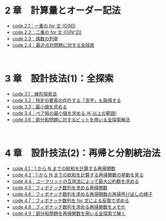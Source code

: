 # 2 章　計算量とオーダー記法

- [code 2.1：一重の for 文 (O(N))](https://github.com/drken1215/book_algorithm_solution/blob/master/codes/chap02/code_2_1.cpp)
- [code 2.2：二重の for 文 (O(N^2))](https://github.com/drken1215/book_algorithm_solution/blob/master/codes/chap02/code_2_2.cpp)
- [code 2.3：偶数の列挙](https://github.com/drken1215/book_algorithm_solution/blob/master/codes/chap02/code_2_3.cpp)
- [code 2.4：最近点対問題に対する全探索](https://github.com/drken1215/book_algorithm_solution/blob/master/codes/chap02/code_2_4.cpp)

　
# 3 章　設計技法(1)：全探索

- [code 3.1：線形探索法](https://github.com/drken1215/book_algorithm_solution/blob/master/codes/chap03/code_3_1.cpp)
- [code 3.2：特定の要素の存在する「添字」も取得する](https://github.com/drken1215/book_algorithm_solution/blob/master/codes/chap03/code_3_2.cpp)
- [code 3.3：最小値を求める](https://github.com/drken1215/book_algorithm_solution/blob/master/codes/chap03/code_3_3.cpp)
- [code 3.4：ペア和の最小値を求める (K 以上の範囲)](https://github.com/drken1215/book_algorithm_solution/blob/master/codes/chap03/code_3_4.cpp)
- [code 3.6：部分和問題に対するビットを用いる全探索解法](https://github.com/drken1215/book_algorithm_solution/blob/master/codes/chap03/code_3_6.cpp)

　
# 4 章　設計技法(2)：再帰と分割統治法

- [code 4.1：1 から N までの総和を計算する再帰関数](https://github.com/drken1215/book_algorithm_solution/blob/master/codes/chap04/code_4_1.cpp)
- [code 4.2：1 から N までの総和を計算する再帰関数の挙動を見る](https://github.com/drken1215/book_algorithm_solution/blob/master/codes/chap04/code_4_2.cpp)
- [code 4.4：ユークリッドの互除法によって最大公約数を求める](https://github.com/drken1215/book_algorithm_solution/blob/master/codes/chap04/code_4_4.cpp)
- [code 4.5：フィボナッチ数列を求める再帰関数](https://github.com/drken1215/book_algorithm_solution/blob/master/codes/chap04/code_4_5.cpp)
- [code 4.6：フィボナッチ数列を求める再帰関数の再帰呼び出しの様子](https://github.com/drken1215/book_algorithm_solution/blob/master/codes/chap04/code_4_6.cpp)
- [code 4.7：フィボナッチ数列を for 文による反復で求める](https://github.com/drken1215/book_algorithm_solution/blob/master/codes/chap04/code_4_7.cpp)
- [code 4.8：フィボナッチ数列を求める再帰関数をメモ化](https://github.com/drken1215/book_algorithm_solution/blob/master/codes/chap04/code_4_8.cpp)
- [code 4.9：部分和問題を再帰関数を用いる全探索で解く](https://github.com/drken1215/book_algorithm_solution/blob/master/codes/chap04/code_4_9.cpp)




















